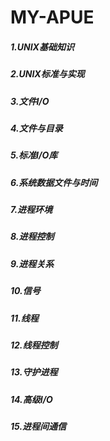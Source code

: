 # MY-APUE

##### 1.UNIX基础知识
##### 2.UNIX标准与实现
##### 3.文件I/O
##### 4.文件与目录
##### 5.标准I/O库
##### 6.系统数据文件与时间
##### 7.进程环境
##### 8.进程控制
##### 9.进程关系
##### 10.信号
##### 11.线程
##### 12.线程控制
##### 13.守护进程
##### 14.高级I/O
##### 15.进程间通信
